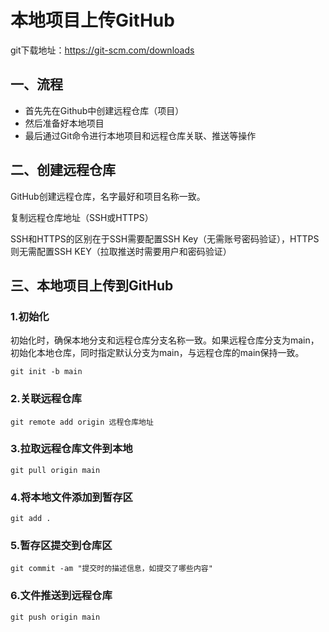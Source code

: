 # 本地项目上传GitHub

git下载地址：https://git-scm.com/downloads

## 一、流程

- 首先先在Github中创建远程仓库（项目）
- 然后准备好本地项目
- 最后通过Git命令进行本地项目和远程仓库关联、推送等操作

## 二、创建远程仓库

GitHub创建远程仓库，名字最好和项目名称一致。

复制远程仓库地址（SSH或HTTPS）

SSH和HTTPS的区别在于SSH需要配置SSH Key（无需账号密码验证），HTTPS则无需配置SSH KEY（拉取推送时需要用户和密码验证）

## 三、本地项目上传到GitHub

### 1.初始化

初始化时，确保本地分支和远程仓库分支名称一致。如果远程仓库分支为main，初始化本地仓库，同时指定默认分支为main，与远程仓库的main保持一致。

```shell
git init -b main
```

### 2.关联远程仓库

```shell
git remote add origin 远程仓库地址
```

### 3.拉取远程仓库文件到本地

```shell
git pull origin main
```

### 4.将本地文件添加到暂存区

```shell
git add .
```

### 5.暂存区提交到仓库区

```shell
git commit -am "提交时的描述信息，如提交了哪些内容"
```

### 6.文件推送到远程仓库

```shell
git push origin main
```

